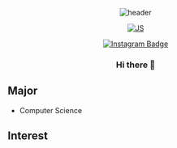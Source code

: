 <div align=center>
 
![header](https://capsule-render.vercel.app/api?type=slice&color=auto&height=300&section=header&text=HEO%20&fontSize=75)

 <div align=center>
 
[![JS](https://img.shields.io/badge/C-F7DF1E?style=flat-square&logo=C&logoColor=green)](https://github.com/rhdqor1/C)

[![Instagram Badge](https://img.shields.io/badge/instagram-FC60A8?style=flat-square&logo=instagram&logoColor=white&link=https://www.instagram.com/one_ho_won/?hl=ko)](https://www.instagram.com/one_ho_won/?hl=ko)
 
 
### Hi there 👋
 
<div align=left>

## Major 
* Computer Science

## Interest

